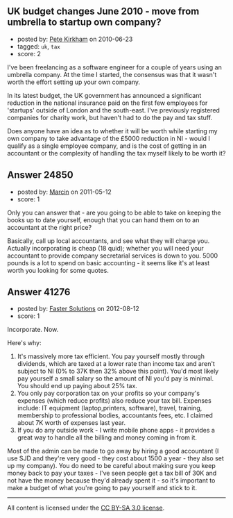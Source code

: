 ## UK budget changes June 2010 - move from umbrella to startup own company?

- posted by: [Pete Kirkham](https://stackexchange.com/users/-1/3706-pete-kirkham) on 2010-06-23
- tagged: `uk`, `tax`
- score: 2

I've been freelancing as a software engineer for a couple of years using an umbrella company. At the time I started, the consensus was that it wasn't worth the effort setting up your own company. 

In its latest budget, the UK government has announced a significant reduction in the national insurance paid on the first few employees for 'startups' outside of London and the south-east.  I've previously registered companies for charity work, but haven't had to do the pay and tax stuff.

Does anyone have an idea as to whether it will be worth while starting my own company to take advantage of the £5000 reduction in NI - would I qualify as a single employee company, and is the cost of getting in an accountant or the complexity of handling the tax myself likely to be worth it?


## Answer 24850

- posted by: [Marcin](https://stackexchange.com/users/-1/8798-marcin) on 2011-05-12
- score: 1

Only you can answer that - are you going to be able to take on keeping the books up to date yourself, enough that you can hand them on to an accountant at the right price?

Basically, call up local accountants, and see what they will charge you. Actually incorporating is cheap (18 quid); whether you will need your accountant to provide company secretarial services is down to you. 5000 pounds is a lot to spend on basic accounting - it seems like it's at least worth you looking for some quotes.


## Answer 41276

- posted by: [Faster Solutions](https://stackexchange.com/users/-1/19103-faster-solutions) on 2012-08-12
- score: 1

Incorporate.  Now.

Here's why:

 1. It's massively more tax efficient.  You pay yourself mostly through dividends, which are taxed at a lower rate than income tax and aren't subject to NI (0% to 37K then 32% above this point).  You'd most likely pay yourself a small salary so the amount of NI you'd pay is minimal.  You should end up paying about 25% tax.
 2. You only pay corporation tax on your profits so your company's expenses (which reduce profits) also reduce your tax bill.  Expenses include:  IT equipment (laptop,printers, software), travel, training, membership to professional bodies, accountants fees, etc.  I claimed about  7K worth of expenses last year.
 3. If you do any outside work - I write mobile phone apps - it provides a great way to handle all the billing and money coming in from it.  

Most of the admin can be made to go away by hiring a good accountant (I use SJD and they're very good - they cost about 1500 a year - they also set up my company).  You do need to be careful about making sure you keep money back to pay your taxes - I've seen people get a tax bill of 30K and not have the money because they'd already spent it - so it's important to make a budget of what you're going to pay yourself and stick to it.



---

All content is licensed under the [CC BY-SA 3.0 license](https://creativecommons.org/licenses/by-sa/3.0/).
